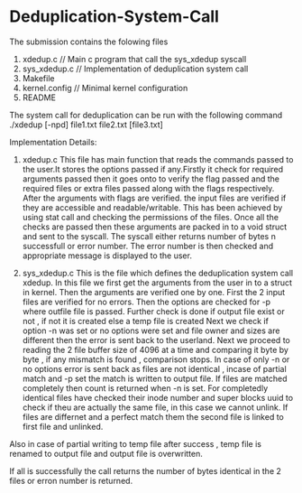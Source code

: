 # Deduplication-System-Call

The submission contains the folowing files
1. xdedup.c // Main c program that call the sys_xdedup syscall
2. sys_xdedup.c // Implementation of deduplication system call
3. Makefile
4. kernel.config // Minimal kernel configuration
5. README

The system call for deduplication can be run with the following command
./xdedup [-npd] file1.txt file2.txt [file3.txt]

Implementation Details:

1. xdedup.c
This file has main function that reads the commands passed to the user.It stores the options passed if any.Firstly it check for required arguments passed then it goes onto to verify the flag passed and the required files or extra files passed along with the flags respectively.
After the arguments with flags are verified. the input files are verified if they are accessible and readable/writable. This has been achieved by using stat call and checking the permissions of the files. Once all the checks are passed then these arguments are packed in to a void struct and sent to the syscall. The syscall either returns number of bytes n successfull or error number.
The error number is then checked and appropriate message is displayed to the user.

2. sys_xdedup.c
This is the file which defines the deduplication system call xdedup. 
In this file we first get the arguments from the user in to a struct in kernel. Then the arguments are verified one by one.
First the 2 input files are verified for no errors.
Then the options are checked for -p where outfile file is passed.
Further check is done if output file exist or not , if not it is created else a temp file is created
Next we check if option -n was set or no options were set and file owner and sizes are different then the error is sent back to the userland.
Next we proceed to reading the 2 file buffer size of 4096 at a time and comparing it byte by byte , if any mismatch is found , comparison stops.
In case of only -n or no options error is sent back as files are not identical , incase of partial match and -p set the match is written to output file.
If files are matched completely then count is returned when -n is set.
For completedly identical files have checked their inode number and super blocks uuid to check if theu are actually the same file, in this case we cannot unlink.
If files are differnet and a perfect match them the second file is linked to first file and unlinked.

Also in case of partial writing to temp file after success , temp file is renamed to output file and output file is overwritten.

If all is successfully the call returns the number of bytes identical in the 2 files or erron number is returned.

